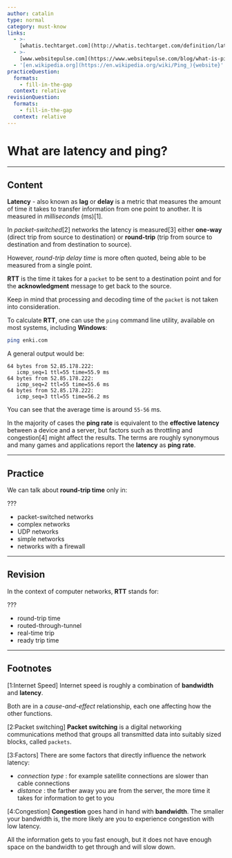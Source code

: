 ```yaml
---
author: catalin
type: normal
category: must-know
links:
  - >-
    [whatis.techtarget.com](http://whatis.techtarget.com/definition/latency){website}
  - >-
    [www.websitepulse.com](https://www.websitepulse.com/blog/what-is-ping-test){website}
  - '[en.wikipedia.org](https://en.wikipedia.org/wiki/Ping_){website}'
practiceQuestion:
  formats:
    - fill-in-the-gap
  context: relative
revisionQuestion:
  formats:
    - fill-in-the-gap
  context: relative
---
```


# What are latency and ping?


---

## Content

**Latency** - also known as **lag** or **delay** is a metric that measures the amount of time it takes to transfer information from one point to another. It is measured in *milliseconds* (ms)[1].

In *packet-switched*[2] networks the latency is measured[3] either **one-way** (direct trip from source to destination) or **round-trip** (trip from source to destination and from destination to source).

However, *round-trip delay time* is more often quoted, being able to be measured from a single point.

**RTT** is the time it takes for a `packet` to be sent to a destination point and for the **acknowledgment** message to get back to the source.

Keep in mind that processing and decoding time of the `packet` is not taken into consideration.

To calculate **RTT**, one can use the `ping` command line utility, available on most systems, including **Windows**:

```bash
ping enki.com
```

A general output would be:

```plain-text
64 bytes from 52.85.178.222:
   icmp_seq=1 ttl=55 time=55.9 ms
64 bytes from 52.85.178.222:
   icmp_seq=2 ttl=55 time=55.6 ms
64 bytes from 52.85.178.222:
   icmp_seq=3 ttl=55 time=56.2 ms
```

You can see that the average time is around `55-56` ms.

In the majority of cases the **ping rate** is equivalent to the **effective latency** between a device and a server, but factors such as throttling and congestion[4] might affect the results.
The terms are roughly synonymous and many games and applications report the **latency** as **ping rate**.


---

## Practice

We can talk about **round-trip time** only in:

???

- packet-switched networks
- complex networks
- UDP networks
- simple networks
- networks with a firewall


---

## Revision

In the context of computer networks, **RTT** stands for:

???

- round-trip time
- routed-through-tunnel
- real-time trip
- ready trip time


---

## Footnotes

[1:Internet Speed]
Internet speed is roughly a combination of **bandwidth** and **latency**.

Both are in a *cause-and-effect* relationship, each one affecting how the other functions.

[2:Packet switching]
**Packet switching** is a digital networking communications method that groups all transmitted data into suitably sized blocks, called `packets`.

[3:Factors]
There are some factors that directly influence the network latency:

- *connection type* : for example satellite connections are slower than cable connections
- *distance* : the farther away you are from the server, the more time it takes for information to get to you

[4:Congestion]
**Congestion** goes hand in hand with **bandwidth**. The smaller your bandwidth is, the more likely are you to experience congestion with low latency.

All the information gets to you fast enough, but it does not have enough space on the bandwidth to get through and will slow down.
